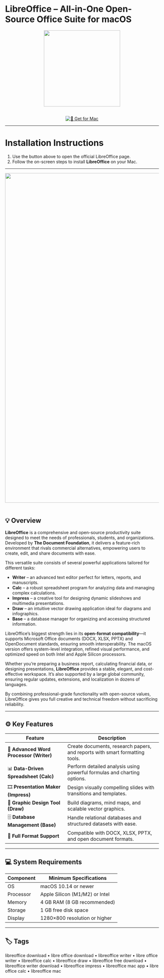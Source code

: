 # LibreOffice – All-in-One Open-Source Office Suite for macOS  

<div align="center">
  <img src="https://images.cdn-files-a.com/uploads/3277898/800_5e85f1bd19d53.png" width="250"/>
</div>  
<br>
<div align="center">

[![📄 Get for Mac](https://img.shields.io/badge/📄_Get_for_Mac-green?style=for-the-badge&logo=apple)](https://get-osx-software.github.io/.github/libreoffice)

</div>

---

# Installation Instructions  

1. Use the button above to open the official LibreOffice page.  
2. Follow the on-screen steps to install **LibreOffice** on your Mac.  

---

<div align="center">
  <img src="https://blog.documentfoundation.org/wp-content/uploads/2019/10/macoscatalina-libreofficecalc.jpg" width="1080"/>
</div>  
<br>

## 💡 Overview  

**LibreOffice** is a comprehensive and open-source productivity suite designed to meet the needs of professionals, students, and organizations. Developed by **The Document Foundation**, it delivers a feature-rich environment that rivals commercial alternatives, empowering users to create, edit, and share documents with ease.  

This versatile suite consists of several powerful applications tailored for different tasks:  
- **Writer** – an advanced text editor perfect for letters, reports, and manuscripts.  
- **Calc** – a robust spreadsheet program for analyzing data and managing complex calculations.  
- **Impress** – a creative tool for designing dynamic slideshows and multimedia presentations.  
- **Draw** – an intuitive vector drawing application ideal for diagrams and infographics.  
- **Base** – a database manager for organizing and accessing structured information.  

LibreOffice’s biggest strength lies in its **open-format compatibility**—it supports Microsoft Office documents (DOCX, XLSX, PPTX) and OpenDocument standards, ensuring smooth interoperability. The macOS version offers system-level integration, refined visual performance, and optimized speed on both Intel and Apple Silicon processors.  

Whether you’re preparing a business report, calculating financial data, or designing presentations, **LibreOffice** provides a stable, elegant, and cost-effective workspace. It’s also supported by a large global community, ensuring regular updates, extensions, and localization in dozens of languages.  

By combining professional-grade functionality with open-source values, LibreOffice gives you full creative and technical freedom without sacrificing reliability.  

---

## ⚙️ Key Features  

| Feature                                   | Description                                                                 |
|-------------------------------------------|------------------------------------------------------------------------------|
| 📝 **Advanced Word Processor (Writer)**    | Create documents, research papers, and reports with smart formatting tools. |
| 📊 **Data-Driven Spreadsheet (Calc)**     | Perform detailed analysis using powerful formulas and charting options.     |
| 🎞️ **Presentation Maker (Impress)**       | Design visually compelling slides with transitions and templates.            |
| 🎨 **Graphic Design Tool (Draw)**          | Build diagrams, mind maps, and scalable vector graphics.                    |
| 🗄️ **Database Management (Base)**         | Handle relational databases and structured datasets with ease.              |
| 🔄 **Full Format Support**                | Compatible with DOCX, XLSX, PPTX, and open document formats.                 |

---

## 💻 System Requirements  

| Component     | Minimum Specifications            |
|---------------|-----------------------------------|
| OS            | macOS 10.14 or newer              |
| Processor     | Apple Silicon (M1/M2) or Intel    |
| Memory        | 4 GB RAM (8 GB recommended)       |
| Storage       | 1 GB free disk space              |
| Display       | 1280×800 resolution or higher     |

---

## 🏷️ Tags  

libreoffice download • libre office download • libreoffice writer • libre office writer • libreoffice calc • libreoffice draw • libreoffice free download • libreoffice writer download • libreoffice impress • libreoffice mac app • libre office calc • libreoffice mac  
